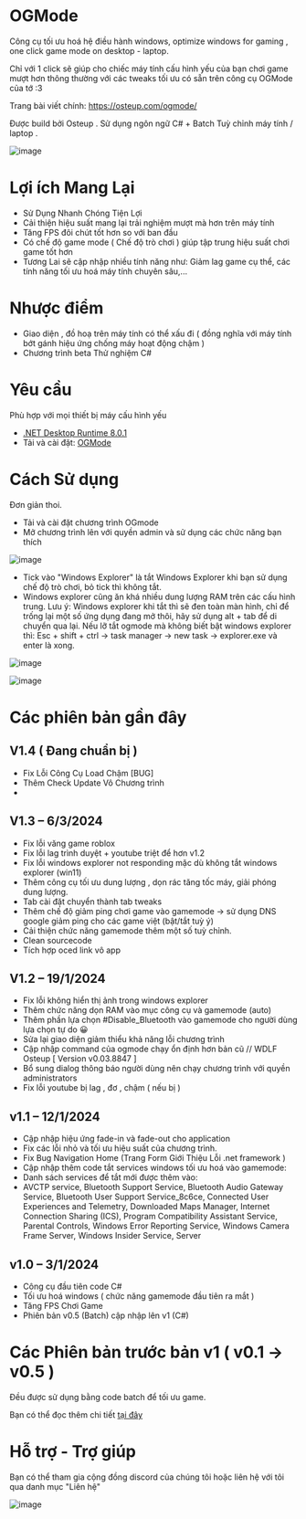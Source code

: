 # OGMode
Công cụ tối ưu hoá hệ điều hành windows, optimize windows for gaming , one click game mode on desktop - laptop.

Chỉ với 1 click sẽ giúp cho chiếc máy tính cấu hình yếu của bạn chơi game mượt hơn thông thường với các tweaks tối ưu có sẵn trên công cụ OGMode của tớ :3

Trang bài viết chính: https://osteup.com/ogmode/

Được build bởi Osteup . Sử dụng ngôn ngữ C# + Batch Tuỳ chỉnh máy tính / laptop .

![image](https://github.com/SiroCandy06/OGMode/assets/101639160/e50f465b-47b9-4b1a-9c4d-c6fdafaff1c5)

# Lợi ích Mang Lại
* Sử Dụng Nhanh Chóng Tiện Lợi
* Cải thiện hiệu suất mang lại trải nghiệm mượt mà hơn trên máy tính
* Tăng FPS đôi chút tốt hơn so với ban đầu
* Có chế độ game mode ( Chế độ trò chơi ) giúp tập trung hiệu suất chơi game tốt hơn
* Tương Lai sẽ cập nhập nhiều tính năng như: Giảm lag game cụ thể, các tính năng tối ưu hoá máy tính chuyên sâu,...

# Nhược điểm
* Giao diện , đồ hoạ trên máy tính có thể xấu đi ( đồng nghĩa với máy tính bớt gánh hiệu ứng chống máy hoạt động chậm )
* Chương trình beta Thử nghiệm C#

# Yêu cầu
Phù hợp với mọi thiết bị máy cấu hình yếu
* [.NET Desktop Runtime 8.0.1](https://dotnet.microsoft.com/en-us/download/dotnet/8.0)
* Tải và cài đặt: [OGMode](https://github.com/SiroCandy06/OGMode/releases)

# Cách Sử dụng
Đơn giản thoi. 

- Tải và cài đặt chương trình OGmode
- Mở chương trình lên với quyền admin và sử dụng các chức năng bạn thích

![image](https://github.com/SiroCandy06/OGMode/assets/101639160/445d2bcc-2220-4553-bc5f-73528130fd8f)

- Tick vào "Windows Explorer" là tắt Windows Explorer khi bạn sử dụng chế độ trò chơi, bỏ tick thì không tắt.
- Windows explorer cũng ăn khá nhiều dung lượng RAM trên các cấu hình trung.
  Lưu ý: Windows explorer khi tắt thì sẽ đen toàn màn hình, chỉ để trống lại một số ứng dụng đang mở thôi, hãy sử dụng alt + tab để di chuyển qua lại.
  Nếu lỡ tắt ogmode mà không biết bật windows explorer thì: Esc + shift + ctrl -> task manager -> new task -> explorer.exe và enter là xong.

![image](https://github.com/SiroCandy06/OGMode/assets/101639160/65f2b9e1-d9e6-4c7f-97d3-82d798699a4b)

![image](https://github.com/SiroCandy06/OGMode/assets/101639160/40c9ad34-4e0e-43f5-a320-cf500b1b0910)

# Các phiên bản gần đây
## V1.4 ( Đang chuẩn bị )
- Fix Lỗi Công Cụ Load Chậm [BUG]
- Thêm Check Update Vô Chương trình
- 
## V1.3 – 6/3/2024
- Fix lỗi văng game roblox
- Fix lỗi lag trình duyệt + youtube triệt để hơn v1.2
- Fix lỗi windows explorer not responding mặc dù không tắt windows explorer (win11)
- Thêm công cụ tối ưu dung lượng , dọn rác tăng tốc máy, giải phóng dung lượng.
- Tab cài đặt chuyển thành tab tweaks
- Thêm chế độ giảm ping chơi game vào gamemode -> sử dụng DNS google giảm ping cho các game việt (bật/tắt tuỳ ý)
- Cải thiện chức năng gamemode thêm một số tuỳ chỉnh.
- Clean sourcecode
- Tích hợp oced link vô app
## V1.2 – 19/1/2024
- Fix lỗi không hiển thị ảnh trong windows explorer
- Thêm chức năng dọn RAM vào mục công cụ và gamemode (auto)
- Thêm phần lựa chọn #Disable_Bluetooth vào gamemode cho người dùng lựa chọn tự do 😀
- Sửa lại giao diện giảm thiểu khả năng lỗi chương trình
- Cập nhập command của ogmode chạy ổn định hơn bản cũ // WDLF Osteup [ Version v0.03.8847 ]
- Bổ sung dialog thông báo người dùng nên chạy chương trình với quyền administrators
- Fix lỗi youtube bị lag , đơ , chậm ( nếu bị )
## v1.1 – 12/1/2024
- Cập nhập hiệu ứng fade-in và fade-out cho application
- Fix các lỗi nhỏ và tối ưu hiệu suất của chương trình.
- Fix Bug Navigation Home (Trang Form Giới Thiệu Lỗi .net framework )
- Cập nhập thêm code tắt services windows tối ưu hoá vào gamemode:
- Danh sách services để tắt mới được thêm vào:
- AVCTP service, Bluetooth Support Service, Bluetooth Audio Gateway Service, Bluetooth User Support Service_8c6ce, Connected User Experiences and Telemetry, Downloaded Maps Manager, Internet Connection Sharing (ICS), Program Compatibility Assistant Service, Parental Controls, Windows Error Reporting Service, Windows Camera Frame Server, Windows Insider Service, Server
## v1.0 – 3/1/2024
- Công cụ đầu tiên code C#
- Tối ưu hoá windows ( chức năng gamemode đầu tiên ra mắt )
- Tăng FPS Chơi Game
- Phiên bản v0.5 (Batch) cập nhập lên v1 (C#)

# Các Phiên bản trước bản v1 ( v0.1 -> v0.5 )
Đều được sử dụng bằng code batch để tối ưu game.

Bạn có thể đọc thêm chi tiết [tại đây](https://osteup.com/tool-ogmode-fix-lag-windows-toi-uu-hoa-may-tinh/)

# Hỗ trợ - Trợ giúp
Bạn có thể tham gia cộng đồng discord của chúng tôi hoặc liên hệ với tôi qua danh mục "Liên hệ"

![image](https://github.com/SiroCandy06/OGMode/assets/101639160/504aeffc-4e15-4d63-8c31-ceeec8c700fe)


